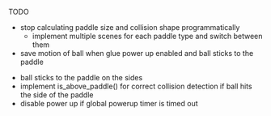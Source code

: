 TODO

- stop calculating paddle size and collision shape programmatically
	- implement multiple scenes for each paddle type and switch between them
- save motion of ball when glue power up enabled and ball sticks to the paddle
+ ball sticks to the paddle on the sides
+ implement is_above_paddle() for correct collision detection if ball hits the side of the paddle
+ disable power up if global powerup timer is timed out
